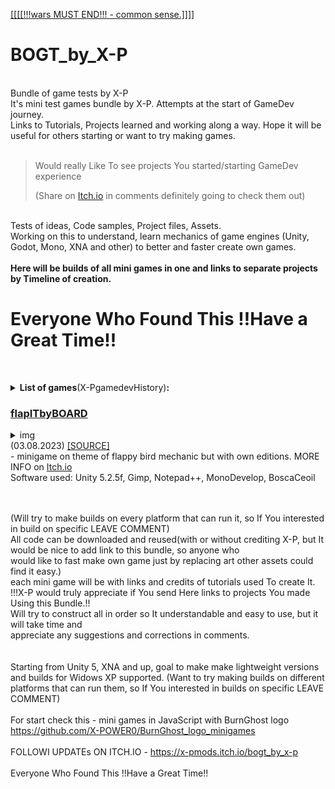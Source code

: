 [[[[[!!!wars MUST END!!! - common sense.]]]]](https://en.wikipedia.org/wiki/List_of_ongoing_armed_conflicts)
# BOGT_by_X-P
<br>Bundle of game tests by X-P
<br>It's mini test games bundle by X-P. Attempts at the start of GameDev journey.
<br>Links to Tutorials, Projects learned and working along a way. Hope it will be useful for others starting or want to try making games.  
<br><p></p>

><p>Would really Like To see projects You started/starting GameDev experience</p>(Share on <a href = "https://x-pmods.itch.io/bogt_by_x-p">Itch.io</a> in comments definitely going  to check them out)<br>

<br>Tests  of ideas, Code samples, Project files, Assets. 
<br>Working on this to understand, learn mechanics of game engines (Unity, Godot, Mono, XNA and other) to better and faster create own games.
<br><br><b>Here will be builds of all mini games in one and links to separate projects by Timeline of creation.</b>

# Everyone Who Found This !!Have a Great Time!!
<br><details><summary><b>List of games</b>(X-PgamedevHistory)<b>:</b></summary>
<br>(2018)swf_greating_cards
<br>(2020)XNA - <b>["Vengeful Grey Guy"]</b><br>(**WorkInProgress**. _2Dminigame_ test platformer)
<br>(2020)Stencyl - <b>["REBITH/DETH"]</b> <br>(**WorkInProgress**, _2Dminigame_), 
<br>(2021)Stencyl - <b>["VLchar"]</b> <br>(**WorkInProgress**, _2Dconstructor_ mini platformer)
<br>(09.2022)HaxeFlixel- <b>["Wolverine Hug(arcade)"]</b> <br>(**WorkInProgress**, alpha _2Dminigame_ ) 
<br>(09.2022)Unity5 -  <b>["Wolverine Hug"]</b> <br>(**WorkInProgress**, alpha _3Dminigame_, from moded Unity Standart Assets)
<br>(12.2022)Unity5 -  <b>["D-CY"]</b> <br>(**WorkInProgress**, _2Dfullgame_ idea work on DEMO)
<br>(05.2023)JavaScript - <b>[BG jumping]</b>  <br>(**Completed**(as is), _2Dminigame_ chrome dino remake)
<br>(05.2023)Pyton, PyGame - <b>[Color Switch Arcade]</b>  <br>(**Completed**(as is), _2Dminigame_), 
<br>(05.2023)Pyton, PyGame - <b>[Bandera Goose]</b> <br>(**WorkInProgress**, alpha, _2Dminigame_ from GOIT free webinar)
<br>Unity5 - <b>["Wolverine Hug"]</b> <br>(**WorkInProgress**, Update)
<br>(05.2023)Pyton turtle - <b>[Purple Xsnake]</b>  <br>(**WorkInProgress**, _2Dminigame_, snake remake)
<br>Unity5 - <b>["Wolverine Hug"]</b> <br>(**WorkInProgress**, Update)
<br>(05.2023)JavaScript - <b>[bg_js_snake_]</b>  <br>(**Completed**(as is), _2Dminigame_, snake remake)
<br>Unity5 - <b>["Wolverine Hug"]</b> <br>(**WorkInProgress**, Update)
<br>(05.2023)JavaScript - <b>[bg_js_match]</b>  <br>(**Completed**(as is), _2Dminigame_, remake concentration, match, pairs )
<br>Unity5 - <b>["Wolverine Hug"]</b> <br>(**WorkInProgress**, Update)
<br>(24.06.2023)Unity5 - <b>["Purple Xsnake"]</b> <br>(**WorkInProgress**,  _2Dminigame_ python test snake remake)
<br>(02.07.2023)Unity5-2018 - <b>["sqrBaskBall"]</b> <br>(**Completed**(as is) _2Dminigame_,  shoot ball in basket)
<br>(05.07.2023)Unity5 - <b>["BDH"]</b> <br>(**WorkInProgress**, _3Dminigame_, build destroy harvest)
<br>(06.07.2023)Unity5 - <b>["JumpRPG"]</b> <br>(**WorkInProgress**, _3Dminigame_, testing ways of making controlable  jumps, and bouncing)
<br>(11.07.2023)Godot 1 - <b>["flapITbyBoard"]</b> <br>(**WorkInProgress**,  _2Dminigame_, flapping bird with EDITS)
<br>(12.07.2023)Unity5 - <b>[[flapITbyBOARD](https://github.com/X-POWER0/BOGT_by_X-P/tree/main/2D/flapITbyBOARD) |<br>(</b>**Completed**(as is),  _2Dminigame_, flapping bird with EDITS)
<br>(15.07.2023)Unity5 - <b>["BiggerCar"]</b> <br>(**WorkInProgress**, _2Dminigame_, arcade)
<br>Unity5 - <b>["SAEPUM"]</b> <br>(**WorkInProgress**, _3Dminigame_, "Standart Assets Example Project Unity MOD", add fighting, shooting, ride car etc)
<br>(18.07.2023)Unity5 - <b>["DXquad"]</b> <br>(**WorkInProgress**, alpha _3Dminigame_, shooting inspired DeuseEx HR atmosphere)
<br>(28.07.2023)Unity5 - <b>["2dplatformX"]</b> <br>(**WorkInProgress**, _2Dminigame_, basic platformer characters gave supernatural powers)
</details>

### [flapITbyBOARD ](https://x-power0.github.io/BOGT_by_X-P/WEB/BUILDS/2D/flapITbyBOARD/index.html)
<details><summary>img</summary><img src ="https://github.com/X-POWER0/BOGT_by_X-P/blob/main/2D/flapITbyBOARD/Project/Assets/IMG/Splash.png"></details>
(03.08.2023) <a href="https://github.com/X-POWER0/BOGT_by_X-P/tree/main/2D/flapITbyBOARD">[SOURCE]</a>
<br> - minigame on theme of flappy bird mechanic but with own editions. MORE INFO on  <a href = "https://x-pmods.itch.io/bogt_by_x-p">Itch.io</a> 
<br>Software used: Unity 5.2.5f, Gimp, Notepad++, MonoDevelop, BoscaCeoil

<br><br>(Will try to make builds on every platform that can run it, so If You interested in build on specific LEAVE COMMENT)
<br>All code can be downloaded and reused(with or without crediting X-P, but It would be nice to add link to this bundle, so anyone who <br>would like to fast make own game just by replacing art other assets could find it easy.)
<br>each mini game will be with links and credits of tutorials used To create It.
<br>!!!X-P would truly appreciate if You send  Here links to projects You made Using this Bundle.!!
<br>Will try to construct all in order so It understandable and easy to use, but it will take time and 
<br>appreciate any suggestions and corrections  in comments.
<br>
<br>
<br>Starting from Unity 5, XNA and up, goal to make make lightweight versions and builds for Widows XP supported.
(Want to try making builds on different platforms that can run them, so If You interested in builds on specific LEAVE COMMENT)
<br>
<br>For start check this - mini games in JavaScript with BurnGhost logo
<br>https://github.com/X-POWER0/BurnGhost_logo_minigames
<br>
<br> FOLLOWI UPDATEs ON ITCH.IO - https://x-pmods.itch.io/bogt_by_x-p<br>
<br>Everyone Who Found This !!Have a Great Time!!
